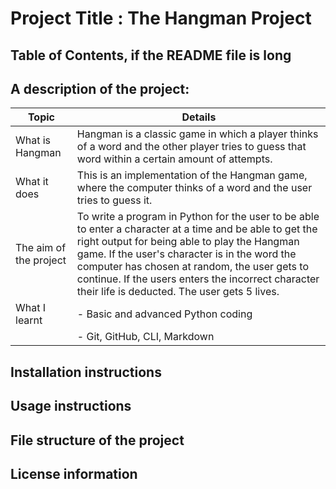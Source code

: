 # Project Title : The Hangman Project

## Table of Contents, if the README file is long

## A description of the project: 
| Topic | Details |
| ----------- | ----------- |
| What is Hangman | Hangman is a classic game in which a player thinks of a word and the other player tries to guess that word within a certain amount of attempts. |
| What it does | This is an implementation of the Hangman game, where the computer thinks of a word and the user tries to guess it. |
| The aim of the project | To write a program in Python for the user to be able to enter a character at a time and be able to get the right output for being able to play the Hangman game. If the user's character is in the word the computer has chosen at random, the user gets to continue. If the users enters the incorrect character their life is deducted. The user gets 5 lives. |
| What I learnt| - Basic and advanced Python coding|
|              | - Git, GitHub, CLI, Markdown |


## Installation instructions

## Usage instructions

## File structure of the project

## License information
